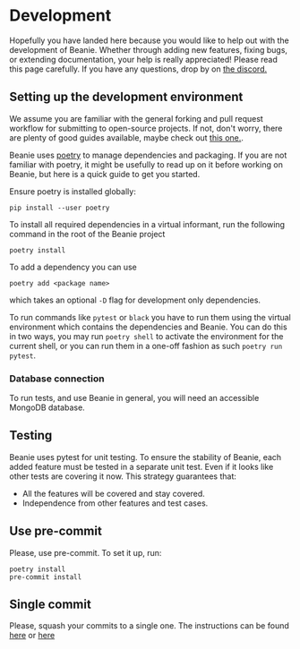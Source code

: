 # Development

Hopefully you have landed here because you would like to help out with the development of Beanie. Whether through adding new features, fixing bugs, or extending documentation, your help is really appreciated! Please read this page carefully. If you have any questions, drop by on [the discord.](https://discord.com/invite/ZTTnM7rMaz)

## Setting up the development environment

We assume you are familiar with the general forking and pull request workflow for submitting to open-source projects. If not, don't worry, there are plenty of good guides available, maybe check out [this one.](https://www.atlassian.com/git/tutorials/comparing-workflows/forking-workflow).

Beanie uses [poetry](https://python-poetry.org/) to manage dependencies and packaging.
If you are not familiar with poetry, it might be usefully to read up on it before working on Beanie, but here is a quick guide to get you started.

Ensure poetry is installed globally:
```shell
pip install --user poetry 
```

To install all required dependencies in a virtual informant, run the following command in the root of the Beanie project
```shell
poetry install
```

To add a dependency you can use 
```shell
poetry add <package name>
```
which takes an optional `-D` flag for development only dependencies.

To run commands like `pytest` or `black` you have to run them using the virtual environment which contains the dependencies and Beanie. You can do this in two ways, you may run `poetry shell` to activate the environment for the current shell, or you can run them in a one-off fashion as such `poetry run pytest`.

### Database connection

To run tests, and use Beanie in general, you will need an accessible MongoDB database. 


## Testing

Beanie uses pytest for unit testing. To ensure the stability of Beanie, each added feature must be tested in a separate unit test. Even if it looks like other tests are covering it now. This strategy guarantees that:

- All the features will be covered and stay covered. 
- Independence from other features and test cases.



## Use pre-commit

Please, use pre-commit. To set it up, run:

```shell
poetry install
pre-commit install
```

## Single commit

Please, squash your commits to a single one. The instructions can be found [here](https://www.internalpointers.com/post/squash-commits-into-one-git) or [here](https://medium.com/@slamflipstrom/a-beginners-guide-to-squashing-commits-with-git-rebase-8185cf6e62ec)
